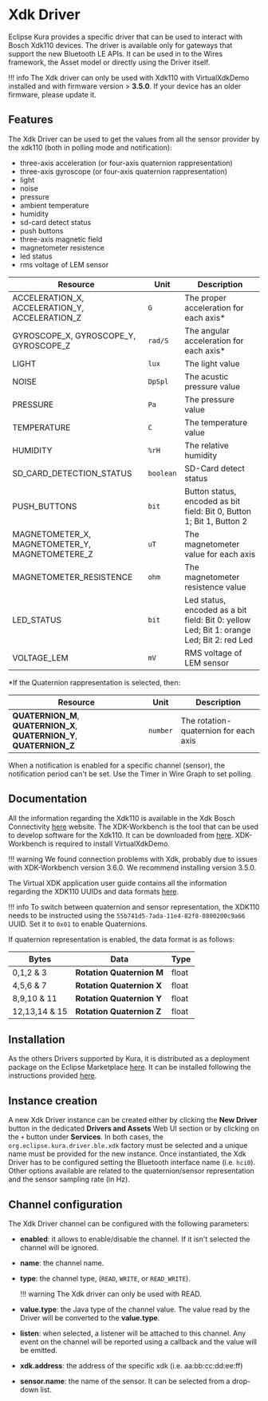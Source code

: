 # Xdk Driver

Eclipse Kura provides a specific driver that can be used to interact with Bosch Xdk110 devices. The driver is available only for gateways that support the new Bluetooth LE APIs. 
It can be used in to the Wires framework, the Asset model or directly using the Driver itself.

!!! info
    The Xdk driver can only be used with Xdk110 with VirtualXdkDemo installed and with firmware version > **3.5.0**. If your device has an older firmware, please update it.

## Features

The Xdk Driver can be used to get the values from all the sensor provider by the xdk110 (both in polling mode and notification):

- three-axis acceleration (or four-axis quaternion rappresentation) 
- three-axis gyroscope (or four-axis quaternion rappresentation)
- light
- noise
- pressure
- ambient temperature
- humidity
- sd-card detect status
- push buttons
- three-axis magnetic field
- magnetometer resistence
- led status
- rms voltage of LEM sensor

| Resource                                        | Unit    | Description                                                                              |
|-------------------------------------------------|---------|------------------------------------------------------------------------------------------|
| ACCELERATION_X, ACCELERATION_Y, ACCELERATION_Z  | `G`       | The proper acceleration for each axis*                                                   |
| GYROSCOPE_X, GYROSCOPE_Y, GYROSCOPE_Z           | `rad/S`   | The angular acceleration for each axis*                                                  |
| LIGHT                                           | `lux`     | The light value                                                                          |
| NOISE                                           | `DpSpl`   | The acustic pressure value                                                               |
| PRESSURE                                        | `Pa`      | The pressure value                                                                       |
| TEMPERATURE                                     | `C`       | The temperature value                                                                    |
| HUMIDITY                                        | `%rH`     | The relative humidity                                                                    |
| SD_CARD_DETECTION_STATUS                        | `boolean` | SD-Card detect status                                                                    |
| PUSH_BUTTONS                                    | `bit`     | Button status, encoded as bit field: Bit 0, Button 1; Bit 1, Button 2                    |
| MAGNETOMETER_X, MAGNETOMETER_Y, MAGNETOMETERE_Z | `uT`      | The magnetometer value for each axis                                                     |
| MAGNETOMETER_RESISTENCE                         | `ohm`     | The magnetometer resistence value                                                        |
| LED_STATUS                                      | `bit`     | Led status, encoded as a bit field: Bit 0: yellow Led; Bit 1: orange Led; Bit 2: red Led |
| VOLTAGE_LEM                                     | `mV`      | RMS voltage of LEM sensor                                                                |

*If the Quaternion rappresentation is selected, then:

| Resource | Unit | Description |
|----------|------|-------------|
|**QUATERNION_M**, **QUATERNION_X**, **QUATERNION_Y**, **QUATERNION_Z** | `number` | The rotation-quaternion for each axis |


When a notification is enabled for a specific channel (sensor), the notification period can't be set. Use the Timer in Wire Graph to set polling.

## Documentation

All the information regarding the Xdk110 is available in the Xdk Bosch Connectivity [here](https://xdk.bosch-connectivity.com/home) website.
The XDK-Workbench is the tool that can be used to develop software for the Xdk110. It can be downloaded from [here](https://xdk.bosch-connectivity.com/it/software-downloads). XDK-Workbench is required to install VirtualXdkDemo.

!!! warning
    We found connection problems with Xdk, probably due to issues with XDK-Workbench version 3.6.0. We recommend installing version 3.5.0.

The Virtual XDK application user guide contains all the information regarding the XDK110 UUIDs and data formats [here](http://xdk.bosch-connectivity.com/xdk_docs/html/_x_d_k__v_i_r_t_u_a_l__x_d_k__a_p_p__u_s_e_r__g_u_i_d_e.html). 

!!! info
    To switch between quaternion and sensor representation, the XDK110 needs to be instructed using the `55b741d5-7ada-11e4-82f8-0800200c9a66` UUID. Set it to `0x01` to enable Quaternions.

If quaternion representation is enabled, the data format is as follows:

Bytes | Data | Type
---------|---------- |----------
0,1,2 & 3|**Rotation Quaternion M**|float
4,5,6 & 7|**Rotation Quaternion X**|float
8,9,10 & 11|**Rotation Quaternion Y**|float
12,13,14 & 15|**Rotation Quaternion Z**|float
 
 
## Installation

As the others Drivers supported by Kura, it is distributed as a deployment package on the Eclipse Marketplace [here](https://marketplace.eclipse.org/content/bosch-xdk-driver-eclipse-kura-5). It can be installed following the instructions provided [here](../administration/application-management.md).

## Instance creation

A new Xdk Driver instance can be created either by clicking the **New Driver** button in the dedicated **Drivers and Assets** Web UI section or by clicking on the `+` button under **Services**. In both cases, the `org.eclipse.kura.driver.ble.xdk` factory must be selected and a unique name must be provided for the new instance. 
Once instantiated, the Xdk Driver has to be configured setting the Bluetooth interface name (i.e. `hci0`). Other options available are related to the quaternion/sensor representation and the sensor sampling rate (in Hz). 

## Channel configuration

The Xdk Driver channel can be configured with the following parameters:

- **enabled**: it allows to enable/disable the channel. If it isn't selected the channel will be ignored.
- **name**: the channel name.
- **type**: the channel type, (`READ`, `WRITE`, or `READ_WRITE`).

    !!! warning
        The Xdk driver can only be used with READ.

- **value.type**: the Java type of the channel value. The value read by the Driver will be converted to the **value.type**.
- **listen**: when selected, a listener will be attached to this channel. Any event on the channel will be reported using a callback and the value will be emitted.
- **xdk.address**: the address of the specific xdk (i.e. aa:bb:cc:dd:ee:ff)
- **sensor.name**: the name of the sensor. It can be selected from a drop-down list.

